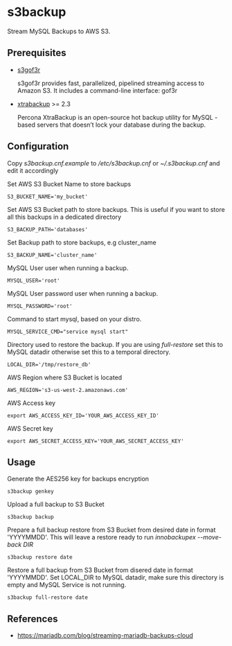 # s3backup

Stream MySQL Backups to AWS S3.

## Prerequisites

- [s3gof3r](https://github.com/rlmcpherson/s3gof3r)

  s3gof3r provides fast, parallelized, pipelined streaming access to Amazon S3. It includes a command-line interface: gof3r
- [xtrabackup](http://www.percona.com/downloads/XtraBackup/LATEST/) >= 2.3

  Percona XtraBackup is an open-source hot backup utility for MySQL - based servers that doesn’t lock your database during the backup.

## Configuration

Copy *s3backup.cnf.example* to */etc/s3backup.cnf* or *~/.s3backup.cnf* and edit it accordingly

Set AWS S3 Bucket Name to store backups

```
S3_BUCKET_NAME='my_bucket'
```

Set AWS S3 Bucket path to store backups. This is useful if you want to store all this backups in a dedicated directory

```
S3_BACKUP_PATH='databases'
```

Set Backup path to store backups, e.g cluster_name

```
S3_BACKUP_NAME='cluster_name'
```

MySQL User user when running a backup.

```
MYSQL_USER='root'
```

MySQL User password user when running a backup.

```
MYSQL_PASSWORD='root'
```

Command to start mysql, based on your distro.

```
MYSQL_SERVICE_CMD="service mysql start"
```

Directory used to restore the backup. If you are using *full-restore* set this to MySQL datadir otherwise set this to a temporal directory.

```
LOCAL_DIR='/tmp/restore_db'
```

AWS Region where S3 Bucket is located

```
AWS_REGION='s3-us-west-2.amazonaws.com'
```

AWS Access key

```
export AWS_ACCESS_KEY_ID='YOUR_AWS_ACCESS_KEY_ID'
```

AWS Secret key

```
export AWS_SECRET_ACCESS_KEY='YOUR_AWS_SECRET_ACCESS_KEY'
```

## Usage

Generate the AES256 key for backups encryption

```
s3backup genkey
```

Upload a full backup to S3 Bucket

```
s3backup backup
```

Prepare a full backup restore from S3 Bucket from desired date in format 'YYYYMMDD'. This will leave a restore ready to run *innobackupex --move-back DIR*

```
s3backup restore date
```

Restore a full backup from S3 Bucket from disered date in format 'YYYYMMDD'. Set LOCAL_DIR to MySQL datadir, make sure this
directory is empty and MySQL Service is not running.

```
s3backup full-restore date
```

## References

- https://mariadb.com/blog/streaming-mariadb-backups-cloud
